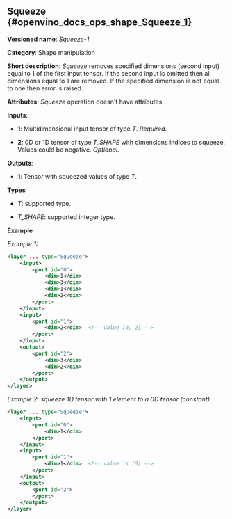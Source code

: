 ## Squeeze<a name="Squeeze"></a> {#openvino_docs_ops_shape_Squeeze_1}

**Versioned name**: *Squeeze-1*

**Category**: Shape manipulation

**Short description**: *Squeeze* removes specified dimensions (second input) equal to 1 of the first input tensor. If the second input is omitted then all dimensions equal to 1 are removed. If the specified dimension is not equal to one then error is raised.

**Attributes**: *Squeeze* operation doesn't have attributes.

**Inputs**:

*   **1**: Multidimensional input tensor of type *T*. *Required*.

*   **2**: 0D or 1D tensor of type *T_SHAPE* with dimensions indices to squeeze. Values could be negative. *Optional*.

**Outputs**:

*   **1**: Tensor with squeezed values of type *T*.

**Types**

* *T*: supported type.

* *T_SHAPE*: supported integer type.

**Example**

*Example 1:*
```xml
<layer ... type="Squeeze">
    <input>
        <port id="0">
            <dim>1</dim>
            <dim>3</dim>
            <dim>1</dim>
            <dim>2</dim>
        </port>
    </input>
    <input>
        <port id="1">
            <dim>2</dim>  <!-- value [0, 2] -->
        </port>
    </input>
    <output>
        <port id="2">
            <dim>3</dim>
            <dim>2</dim>
        </port>
    </output>
</layer>
```

*Example 2: squeeze 1D tensor with 1 element to a 0D tensor (constant)* 
```xml
<layer ... type="Squeeze">
    <input>
        <port id="0">
            <dim>1</dim>
        </port>
    </input>
    <input>
        <port id="1">
            <dim>1</dim>  <!-- value is [0] -->
        </port>
    </input>
    <output>
        <port id="2">
        </port>
    </output>
</layer>
```
